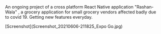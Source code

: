 An ongoing project of a cross platform React Native application "Rashan-Wala" , a grocery application for small grocery vendors affected badly due to covid 19.
Getting new features everyday.


[Screenshot](Screenshot_20210606-211825_Expo Go.jpg)

